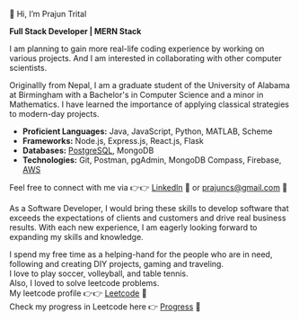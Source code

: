 👋 Hi, I’m Prajun Trital

**Full Stack Developer | MERN Stack**

I am planning to gain more real-life coding experience by working on various projects. And I am interested in collaborating with other computer scientists.

Originallly from Nepal, I am a graduate student of the University of Alabama at Birmingham with a Bachelor's in Computer Science and a minor in Mathematics. I have learned the importance of applying classical strategies to modern-day projects. 

- **Proficient Languages:** Java, JavaScript, Python, MATLAB, Scheme
- **Frameworks:** Node.js, Express.js, React.js, Flask
- **Databases:** [PostgreSQL](https://www.coursera.org/account/accomplishments/certificate/372LP42RNZGN), MongoDB
- **Technologies:** Git, Postman, pgAdmin, MongoDB Compass, Firebase, [AWS](https://www.coursera.org/account/accomplishments/certificate/CHNARFAEJCMZ)

Feel free to connect with me via 👉👉 [Linkedln](https://www.linkedin.com/in/prajuntrital/) 🚀 or prajuncs@gmail.com 🚀
 
As a Software Developer, I would bring these skills to develop software that exceeds the expectations of clients and customers and drive real business results. With each new experience, I am eagerly looking forward to expanding my skills and knowledge.

I spend my free time as a helping-hand for the people who are in need, following and creating DIY projects, gaming and traveling.<br>
I love to play soccer, volleyball, and table tennis.<br>
Also, I loved to solve leetcode problems.<br>
My leetcode profile 👉👉 [Leetcode](https://leetcode.com/prajun_t/) 🚀 <br>
Check my progress in Leetcode here 👉 [Progress](https://github.com/prajun77/Leetcode) 🚀 <br>



<!---
prajun77/prajun77 is a ✨ special ✨ repository because its `README.md` (this file) appears on your GitHub profile.
You can click the Preview link to take a look at your changes.
--->

